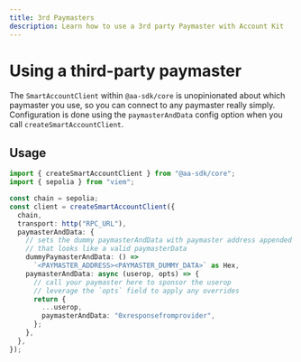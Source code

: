 ```yaml
---
title: 3rd Paymasters
description: Learn how to use a 3rd party Paymaster with Account Kit
---
```


# Using a third-party paymaster

The `SmartAccountClient` within `@aa-sdk/core` is unopinionated about which paymaster you use, so you can connect to any paymaster really simply. Configuration is done using the `paymasterAndData` config option when you call `createSmartAccountClient`.

## Usage

```ts
import { createSmartAccountClient } from "@aa-sdk/core";
import { sepolia } from "viem";

const chain = sepolia;
const client = createSmartAccountClient({
  chain,
  transport: http("RPC_URL"),
  paymasterAndData: {
    // sets the dummy paymasterAndData with paymaster address appended with some dummy paymasterData
    // that looks like a valid paymasterData
    dummyPaymasterAndData: () =>
      `<PAYMASTER_ADDRESS><PAYMASTER_DUMMY_DATA>` as Hex,
    paymasterAndData: async (userop, opts) => {
      // call your paymaster here to sponsor the userop
      // leverage the `opts` field to apply any overrides
      return {
        ...userop,
        paymasterAndData: "0xresponsefromprovider",
      };
    },
  },
});
```
